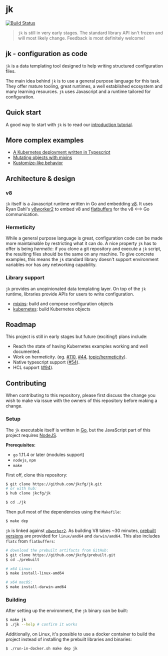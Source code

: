 # jk

[![Build Status](https://travis-ci.org/jkcfg/jk.svg?branch=master)](https://travis-ci.org/jkcfg/jk)

> `jk` is still in very early stages. The standard library API isn't frozen
> and will most likely change. Feedback is most definitely welcome!

## jk - configuration as code

`jk` is a data templating tool designed to help writing structured
configuration files.

The main idea behind `jk` is to use a general purpose language for this task.
They offer mature tooling, great runtimes, a well established ecosystem and
many learning resources. `jk` uses Javascript and a runtime tailored for
configuration.

## Quick start

A good way to start with `jk` is to read our [introduction
tutorial][quick-start].

## More complex examples

- [A Kubernetes deployment written in Typescript][guestbook-ts]
- [Mutating objects with mixins][mixins-example]
- [Kustomize-like behavior][kustomize]

## Architecture & design

### v8

`jk` itself is a Javascript runtime written in Go and embedding [v8][v8]. It
uses Ryan Dahl's [v8worker2][v8worker2] to embed v8 and
[flatbuffers][flatbuffers] for the v8 ⟷ Go communication.

### Hermeticity

While a general purpose language is great, configuration code can be made
more maintainable by restricting what it can do. A nice property `jk` has to
offer is being *hermetic*: if you clone a git repository
and execute a `jk` script, the resulting files should be the same on any
machine. To give concrete examples, this means the `jk` standard library
doesn't support environment variables nor has any networking capability.

### Library support

`jk` provides an unopinionated data templating layer. On top of the `jk`
runtime, libraries provide APIs for users to write configuration.

- [mixins][mixins]: build and compose configuration objects
- [kubernetes][kubernetes]: build Kubernetes objects

## Roadmap

This project is still in early stages but future (exciting!) plans include:

- Reach the state of having Kubernetes examples working and well documented.
- Work on hermeticity. (eg. [#110][issue110], [#44][issue44], [topic/hermeticity][issueHermeticity]).
- Native typescript support ([#54][issue54]).
- HCL support ([#94][issue94]).

[v8]: https://v8.dev/
[quick-start]: https://jkcfg.github.io/#/documentation/quick-start
[mixins]: https://github.com/jkcfg/mixins
[kubernetes]: https://github.com/jkcfg/kubernetes
[guestbook-ts]: https://github.com/jkcfg/kubernetes/blob/master/examples/guestbook-ts
[mixins-example]: https://github.com/jkcfg/mixins/blob/master/examples/mix-simple/namespace.js
[kustomize]: https://github.com/jkcfg/kubernetes/tree/master/examples/overlay
[v8worker2]: https://github.com/ry/v8worker2
[flatbuffers]: https://github.com/google/flatbuffers

[issue44]: https://github.com/jkcfg/jk/issues/44
[issue54]: https://github.com/jkcfg/jk/issues/54
[issue94]: https://github.com/jkcfg/jk/issues/94
[issue110]: https://github.com/jkcfg/jk/issues/110
[issueHermeticity]: https://github.com/jkcfg/jk/issues?q=is%3Aissue+is%3Aopen+label%3Atopic%2Fhermeticity

## Contributing
When contributing to this repository, please first discuss the change you wish to make via issue with the owners of this repository before making a change.

### Setup
The `jk` executable itself is written in [Go](https://golang.org), but the JavaScript part of this project requires [NodeJS](https://nodejs.org).

**Prerequisites:**
* `go` 1.11.4 or later (modules support)
* `nodejs`, `npm`
* `make`

First off, clone this repository:
```bash
$ git clone https://github.com/jkcfg/jk.git
# or with hub:
$ hub clone jkcfg/jk

$ cd ./jk
```

Then pull most of the dependencies using the `Makefile`:
```bash
$ make dep
```

`jk` is linked against [`v8worker2`](https://github.com/jkcfg/v8worker2). As building V8 takes ~30 minutes, [prebuilt versions](https://github.com/jkcfg/prebuilt) are provided for `linux/amd64` and `darwin/amd64`. This also includes `flatc` from `flatbuffers`:
```bash
# download the prebuilt artifacts from GitHub:
$ git clone https://github.com/jkcfg/prebuilt.git
$ cd ./prebuilt

# x64 Linux:
$ make install-linux-amd64

# x64 macOS:
$ make install-darwin-amd64
```

### Building
After setting up the environment, the `jk` binary can be built:
```bash
$ make jk
$ ./jk --help # confirm it works
```

Additionally, on Linux, it's possible to use a docker container to build the project instead of installing the prebuilt libraries and binaries:
```bash
$ ./run-in-docker.sh make dep jk
```
